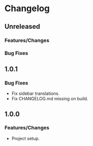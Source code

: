 # Changelog

## Unreleased

### Features/Changes

### Bug Fixes

## 1.0.1

### Bug Fixes

- Fix sidebar translations.
- Fix CHANGELOG.md missing on build.

## 1.0.0

### Features/Changes

- Project setup.
